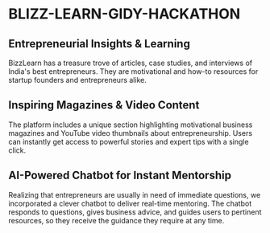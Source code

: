 # BLIZZ-LEARN-GIDY-HACKATHON
## Entrepreneurial Insights & Learning
BizzLearn has a treasure trove of articles, case studies, and interviews of India's best entrepreneurs. They are motivational and how-to resources for startup founders and entrepreneurs alike.

## Inspiring Magazines & Video Content
The platform includes a unique section highlighting motivational business magazines and YouTube video thumbnails about entrepreneurship. Users can instantly get access to powerful stories and expert tips with a single click.

## AI-Powered Chatbot for Instant Mentorship
Realizing that entrepreneurs are usually in need of immediate questions, we incorporated a clever chatbot to deliver real-time mentoring. The chatbot responds to questions, gives business advice, and guides users to pertinent resources, so they receive the guidance they require at any time.
